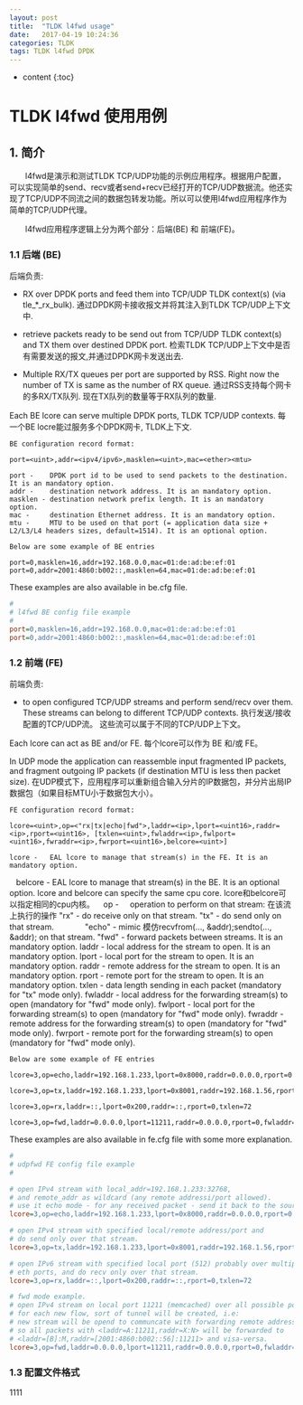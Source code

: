 ```yaml
---
layout: post
title:  "TLDK l4fwd usage"
date:   2017-04-19 10:24:36
categories: TLDK
tags: TLDK l4fwd DPDK
---
```


* content
{:toc}

# TLDK l4fwd 使用用例

## 1. 简介

&emsp;&emsp;l4fwd是演示和测试TLDK TCP/UDP功能的示例应用程序。根据用户配置，可以实现简单的send、recv或者send+recv已经打开的TCP/UDP数据流。他还实现了TCP/UDP不同流之间的数据包转发功能。所以可以使用l4fwd应用程序作为简单的TCP/UDP代理。

&emsp;&emsp;l4fwd应用程序逻辑上分为两个部分：后端(BE) 和 前端(FE)。

### 1.1 后端 (BE)

后端负责:

- RX over DPDK ports and feed them into TCP/UDP TLDK context(s) (via tle_*_rx_bulk). 通过DPDK网卡接收报文并将其注入到TLDK TCP/UDP上下文中.

- retrieve packets ready to be send out from TCP/UDP TLDK context(s) and TX them over destined DPDK port. 检索TLDK TCP/UDP上下文中是否有需要发送的报文,并通过DPDK网卡发送出去.

- Multiple RX/TX queues per port are supported by RSS. Right now the number of TX is same as the number of RX queue. 通过RSS支持每个网卡的多RX/TX队列. 现在TX队列的数量等于RX队列的数量.

Each BE lcore can serve multiple DPDK ports, TLDK TCP/UDP contexts. 每一个BE locre能过服务多个DPDK网卡, TLDK上下文.

    BE configuration record format:
    
    port=<uint>,addr=<ipv4/ipv6>,masklen=<uint>,mac=<ether><mtu>
    
    port -    DPDK port id to be used to send packets to the destination. It is an mandatory option.
    addr -    destination network address. It is an mandatory option.
    masklen - destination network prefix length. It is an mandatory option.
    mac -     destination Ethernet address. It is an mandatory option.
    mtu -     MTU to be used on that port (= application data size + L2/L3/L4 headers sizes, default=1514). It is an optional option.

    Below are some example of BE entries

    port=0,masklen=16,addr=192.168.0.0,mac=01:de:ad:be:ef:01
    port=0,addr=2001:4860:b002::,masklen=64,mac=01:de:ad:be:ef:01

These examples are also available in be.cfg file.

```cfg
#
# l4fwd BE config file example
#
port=0,masklen=16,addr=192.168.0.0,mac=01:de:ad:be:ef:01
port=0,addr=2001:4860:b002::,masklen=64,mac=01:de:ad:be:ef:01
```

### 1.2 前端 (FE)

前端负责:
- to open configured TCP/UDP streams and perform send/recv over them. These streams can belong to different TCP/UDP contexts. 执行发送/接收配置的TCP/UDP流。 这些流可以属于不同的TCP/UDP上下文。

Each lcore can act as BE and/or FE. 每个lcore可以作为 BE 和/或 FE。

In UDP mode the application can reassemble input fragmented IP packets, and fragment outgoing IP packets (if destination MTU is less then packet size). 在UDP模式下，应用程序可以重新组合输入分片的IP数据包，并分片出局IP数据包（如果目标MTU小于数据包大小）。

    FE configuration record format:
    
    lcore=<uint>,op=<"rx|tx|echo|fwd">,laddr=<ip>,lport=<uint16>,raddr=<ip>,rport=<uint16>, [txlen=<uint>,fwladdr=<ip>,fwlport=<uint16>,fwraddr=<ip>,fwrport=<uint16>,belcore=<uint>]
    
    lcore -   EAL lcore to manage that stream(s) in the FE. It is an mandatory option.
    belcore - EAL lcore to manage that stream(s) in the BE. It is an optional option. lcore and belcore can specify the same cpu core. lcore和belcore可以指定相同的cpu内核。
    op -      operation to perform on that stream: 在该流上执行的操作
              "rx" - do receive only on that stream.
              "tx" - do send only on that stream.
              "echo" - mimic 模仿recvfrom(..., &addr);sendto(..., &addr); on that stream.
              "fwd" - forward packets between streams.
              It is an mandatory option.
    laddr -   local address for the stream to open. It is an mandatory option.
    lport -   local port for the stream to open. It is an mandatory option.
    raddr -   remote address for the stream to open. It is an mandatory option.
    rport -   remote port for the stream to open. It is an mandatory option.
    txlen -   data length sending in each packet (mandatory for "tx" mode only).
    fwladdr - local address for the forwarding stream(s) to open (mandatory for "fwd" mode only).
    fwlport - local port for the forwarding stream(s) to open (mandatory for "fwd" mode only).
    fwraddr - remote address for the forwarding stream(s) to open (mandatory for "fwd" mode only).
    fwrport - remote port for the forwarding stream(s) to open (mandatory for "fwd" mode only).

    Below are some example of FE entries

    lcore=3,op=echo,laddr=192.168.1.233,lport=0x8000,raddr=0.0.0.0,rport=0

    lcore=3,op=tx,laddr=192.168.1.233,lport=0x8001,raddr=192.168.1.56,rport=0x200,txlen=72

    lcore=3,op=rx,laddr=::,lport=0x200,raddr=::,rport=0,txlen=72

    lcore=3,op=fwd,laddr=0.0.0.0,lport=11211,raddr=0.0.0.0,rport=0,fwladdr=::,fwlport=0,fwraddr=2001:4860:b002::56,fwrport=11211


These examples are also available in fe.cfg file with some more explanation.

```cfg
#
# udpfwd FE config file example
#

# open IPv4 stream with local_addr=192.168.1.233:32768,
# and remote_addr as wildcard (any remote addressi/port allowed).
# use it echo mode - for any received packet - send it back to the source
lcore=3,op=echo,laddr=192.168.1.233,lport=0x8000,raddr=0.0.0.0,rport=0

# open IPv4 stream with specified local/remote address/port and
# do send only over that stream.
lcore=3,op=tx,laddr=192.168.1.233,lport=0x8001,raddr=192.168.1.56,rport=0x200,txlen=72

# open IPv6 stream with specified local port (512) probably over multiple
# eth ports, and do recv only over that stream.
lcore=3,op=rx,laddr=::,lport=0x200,raddr=::,rport=0,txlen=72

# fwd mode example.
# open IPv4 stream on local port 11211 (memcached) over all possible ports.
# for each new flow, sort of tunnel will be created, i.e:
# new stream will be opend to communcate with forwarding remote address,
# so all packets with <laddr=A:11211,raddr=X:N> will be forwarded to
# <laddr=[B]:M,raddr=[2001:4860:b002::56]:11211> and visa-versa.
lcore=3,op=fwd,laddr=0.0.0.0,lport=11211,raddr=0.0.0.0,rport=0,fwladdr=::,fwlport=0,fwraddr=2001:4860:b002::56,fwrport=11211
```
### 1.3 配置文件格式
1111
